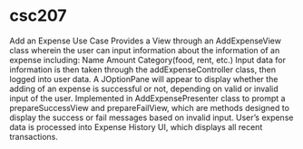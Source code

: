 # csc207

Add an Expense Use Case
Provides a View through an AddExpenseView class wherein the user can input information about the information of an expense including:
Name
Amount
Category(food, rent, etc.)
Input data for information is then taken through the addExpenseController class, then logged into user data.
A JOptionPane will appear to display whether the adding of an expense is successful or not, depending on valid or invalid input of the user.
Implemented in AddExpensePresenter class to prompt a prepareSuccessView and prepareFailView, which are methods designed to display the success or fail messages based on invalid input.
User’s expense data is processed into Expense History UI, which displays all recent transactions.
